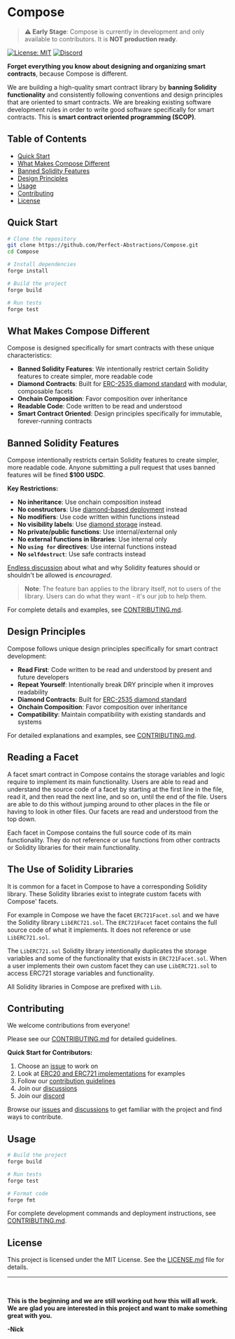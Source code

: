 # Compose

> **⚠️ Early Stage**: Compose is currently in development and only available to contributors. It is **NOT production ready**.


[![License: MIT](https://img.shields.io/badge/License-MIT-blue.svg)](https://opensource.org/licenses/MIT)
[![Discord](https://img.shields.io/badge/Discord-Join%20Chat-blue.svg)](https://discord.gg/DCBD2UKbxc)

**Forget everything you know about designing and organizing smart contracts**, because Compose is different.

We are building a high-quality smart contract library by **banning Solidity functionality** and consistently following conventions and design principles that are oriented to smart contracts. We are breaking existing software development rules in order to write good software specifically for smart contracts. This is **smart contract oriented programming (SCOP)**.

## Table of Contents

- [Quick Start](#quick-start)
- [What Makes Compose Different](#what-makes-compose-different)
- [Banned Solidity Features](#banned-solidity-features)
- [Design Principles](#design-principles)
- [Usage](#usage)
- [Contributing](#contributing)
- [License](#license)

## Quick Start

```bash
# Clone the repository
git clone https://github.com/Perfect-Abstractions/Compose.git
cd Compose

# Install dependencies
forge install

# Build the project
forge build

# Run tests
forge test
```

## What Makes Compose Different

Compose is designed specifically for smart contracts with these unique characteristics:

- **Banned Solidity Features**: We intentionally restrict certain Solidity features to create simpler, more readable code
- **Diamond Contracts**: Built for [ERC-2535 diamond standard](https://eips.ethereum.org/EIPS/eip-2535) with modular, composable facets
- **Onchain Composition**: Favor composition over inheritance
- **Readable Code**: Code written to be read and understood
- **Smart Contract Oriented**: Design principles specifically for immutable, forever-running contracts

## Banned Solidity Features

Compose intentionally restricts certain Solidity features to create simpler, more readable code. Anyone submitting a pull request that uses banned features will be fined **$100 USDC**.

**Key Restrictions:**
- **No inheritance**: Use onchain composition instead
- **No constructors**: Use [diamond-based deployment](https://eip2535diamonds.substack.com/p/initializing-an-eip-2535-diamond) instead
- **No modifiers**: Use code written within functions instead
- **No visibility labels**: Use [diamond storage](https://eips.ethereum.org/EIPS/eip-8042) instead.
- **No private/public functions**: Use internal/external only
- **No external functions in libraries**: Use internal only
- **No `using for` directives**: Use internal functions instead
- **No `selfdestruct`**: Use safe contracts instead

[Endless discussion](https://discord.gg/DCBD2UKbxc) about what and why Solidity features should or shouldn't be allowed is *encouraged*.

> **Note**: The feature ban applies to the library itself, not to users of the library. Users can do what they want - it's our job to help them.

For complete details and examples, see [CONTRIBUTING.md](CONTRIBUTING.md#banned-solidity-features).

## Design Principles

Compose follows unique design principles specifically for smart contract development:

- **Read First**: Code written to be read and understood by present and future developers
- **Repeat Yourself**: Intentionally break DRY principle when it improves readability
- **Diamond Contracts**: Built for [ERC-2535 diamond standard](https://eips.ethereum.org/EIPS/eip-2535)
- **Onchain Composition**: Favor composition over inheritance
- **Compatibility**: Maintain compatibility with existing standards and systems

For detailed explanations and examples, see [CONTRIBUTING.md](CONTRIBUTING.md#design-principles).


## Reading a Facet

A facet smart contract in Compose contains the storage variables and logic require to implement its main functionality. Users are able to read and understand the source code of a facet by starting at the first line in the file, read it, and then read the next line, and so on, until the end of the file. Users are able to do this without jumping around to other places in the file or having to look in other files. Our facets are read and understood from the top down.

Each facet in Compose contains the full source code of its main functionality. They do not reference or use functions from other contracts or Solidity libraries for their main functionality.

## The Use of Solidity Libraries

It is common for a facet in Compose to have a corresponding Solidity library. These Solidity libraries exist to integrate custom facets with Compose' facets.

For example in Compose we have the facet `ERC721Facet.sol` and we have the Solidity library `LibERC721.sol`. The `ERC721Facet` facet contains the full source code of what it implements. It does not reference or use `LibERC721.sol`.

The `LibERC721.sol` Solidity library intentionally duplicates the storage variables and some of the functionality that exists in `ERC721Facet.sol`.  When a user implements their own custom facet they can use `LibERC721.sol` to access ERC721 storage variables and functionality.

All Solidity libraries in Compose are prefixed with `Lib`.


## Contributing

We welcome contributions from everyone! 

Please see our [CONTRIBUTING.md](CONTRIBUTING.md) for detailed guidelines.

**Quick Start for Contributors:**
1. Choose an [issue](https://github.com/Perfect-Abstractions/Compose/issues) to work on
2. Look at [ERC20 and ERC721 implementations](./src/) for examples
3. Follow our [contribution guidelines](CONTRIBUTING.md)
4. Join our [discussions](https://github.com/Perfect-Abstractions/Compose/discussions)
4. Join our [discord](https://discord.gg/DCBD2UKbxc)

Browse our [issues](https://github.com/Perfect-Abstractions/Compose/issues) and [discussions](https://github.com/Perfect-Abstractions/Compose/discussions) to get familiar with the project and find ways to contribute.


## Usage

```bash
# Build the project
forge build

# Run tests
forge test

# Format code
forge fmt
```

For complete development commands and deployment instructions, see [CONTRIBUTING.md](CONTRIBUTING.md#available-commands).

## License

This project is licensed under the MIT License. See the [LICENSE.md](LICENSE.md) file for details.

---

<br>

**This is the beginning and we are still working out how this will all work. We are glad you are interested in this project and want to make something great with you.**

**-Nick**

